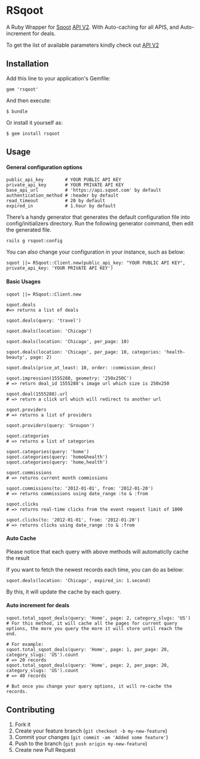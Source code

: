 RSqoot
======

A Ruby Wrapper for [Sqoot](http://www.sqoot.com) [API V2](http://docs.sqoot.com/v2/overview.html). With Auto-caching for all APIS, and Auto-increment for deals.

To get the list of available parameters kindly check out [API V2](http://docs.sqoot.com/v2/overview.html)

## Installation

Add this line to your application's Gemfile:

    gem 'rsqoot'

And then execute:

    $ bundle

Or install it yourself as:

    $ gem install rsqoot

## Usage

#### General configuration options

    public_api_key        # YOUR PUBLIC API KEY
    private_api_key       # YOUR PRIVATE API KEY
    base_api_url          # 'https://api.sqoot.com' by default
    authentication_method # :header by default
    read_timeout          # 20 by default
    expired_in            # 1.hour by default

There’s a handy generator that generates the default configuration file into config/initializers directory. Run the following generator command, then edit the generated file.

    rails g rsqoot:config

You can also change your configuration in your instance, such as below:

    sqoot ||= RSqoot::Client.new(public_api_key: "YOUR PUBLIC API KEY", private_api_key: 'YOUR PRIVATE API KEY')

#### Basic Usages

    sqoot ||= RSqoot::Client.new

    sqoot.deals
    #=> returns a list of deals

    sqoot.deals(query: 'travel')

    sqoot.deals(location: 'Chicago')

    sqoot.deals(location: 'Chicago', per_page: 10)

    sqoot.deals(location: 'Chicago', per_page: 10, categories: 'health-beauty', page: 2)

    sqoot.deals(price_at_least: 10, order: :commission_desc)

    sqoot.impression(1555288, geometry: '250x250C')
    # => return deal_id 1555288's image url which size is 250x250

    sqoot.deal(1555288).url
    # => return a click url which will redirect to another url

    sqoot.providers
    # => returns a list of providers

    sqoot.providers(query: 'Groupon')

    sqoot.categories
    # => returns a list of categories

    sqoot.categories(query: 'home')
    sqoot.categories(query: 'home&health')
    sqoot.categories(query: 'home,health')

    sqoot.commissions
    # => returns current month commissions

    sqoot.commissions(to: '2012-01-01', from: '2012-01-20')
    # => returns commissions using date_range :to & :from

    sqoot.clicks
    # => returns real-time clicks from the event request limit of 1000

    sqoot.clicks(to: '2012-01-01', from: '2012-01-20')
    # => returns clicks using date_range :to & :from

#### Auto Cache

Please notice that each query with above methods will automaticlly cache the result

If you want to fetch the newest records each time, you can do as below:

    sqoot.deals(location: 'Chicago', expired_in: 1.second)

By this, it will update the cache by each query.

#### Auto increment for deals

    sqoot.total_sqoot_deals(query: 'Home', page: 2, category_slugs: 'US')
    # For this method, it will cache all the pages for current query options, the more you query the more it will store until reach the end.

    # For example:
    sqoot.total_sqoot_deals(query: 'Home', page: 1, per_page: 20, category_slugs: 'US').count
    # => 20 records
    sqoot.total_sqoot_deals(query: 'Home', page: 2, per_page: 20, category_slugs: 'US').count
    # => 40 records

    # But once you change your query options, it will re-cache the records.


## Contributing

1. Fork it
2. Create your feature branch (`git checkout -b my-new-feature`)
3. Commit your changes (`git commit -am 'Added some feature'`)
4. Push to the branch (`git push origin my-new-feature`)
5. Create new Pull Request
